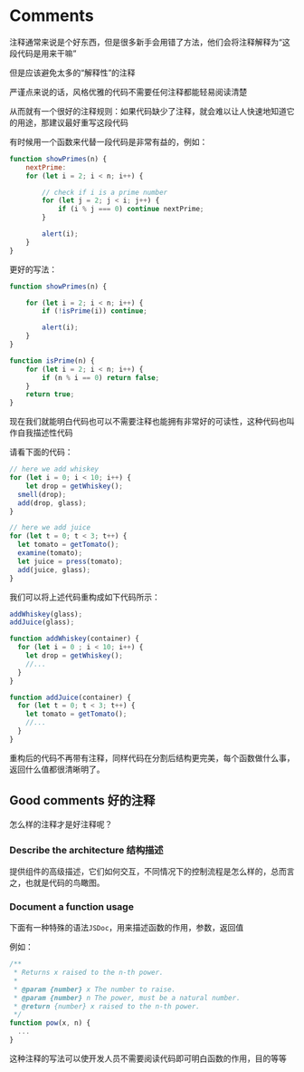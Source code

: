 # Comments
注释通常来说是个好东西，但是很多新手会用错了方法，他们会将注释解释为“这段代码是用来干嘛”

但是应该避免太多的“解释性”的注释

严谨点来说的话，风格优雅的代码不需要任何注释都能轻易阅读清楚

从而就有一个很好的注释规则：如果代码缺少了注释，就会难以让人快速地知道它的用途，那建议最好重写这段代码

有时候用一个函数来代替一段代码是非常有益的，例如：
```js
function showPrimes(n) {
	nextPrime:
	for (let i = 2; i < n; i++) {

		// check if i is a prime number
		for (let j = 2; j < i; j++) {
			if (i % j === 0) continue nextPrime;
		}

		alert(i);
	}
}
```

更好的写法：
```js
function showPrimes(n) {

	for (let i = 2; i < n; i++) {
		if (!isPrime(i)) continue;

		alert(i);
	}
}

function isPrime(n) {
	for (let i = 2; i < n; i++) {
		if (n % i == 0) return false;
	}
	return true;
}
```

现在我们就能明白代码也可以不需要注释也能拥有非常好的可读性，这种代码也叫作自我描述性代码

请看下面的代码：
```js
// here we add whiskey
for (let i = 0; i < 10; i++) {
	let drop = getWhiskey();
  smell(drop);
  add(drop, glass);
}

// here we add juice
for (let t = 0; t < 3; t++) {
  let tomato = getTomato();
  examine(tomato);
  let juice = press(tomato);
  add(juice, glass);
}
```

我们可以将上述代码重构成如下代码所示：
```js
addWhiskey(glass);
addJuice(glass);

function addWhiskey(container) {
  for (let i = 0 ; i < 10; i++) {
    let drop = getWhiskey();
    //...
  }
}

function addJuice(container) {
  for (let t = 0; t < 3; t++) {
    let tomato = getTomato();
    //...
  }
}
```

重构后的代码不再带有注释，同样代码在分割后结构更完美，每个函数做什么事，返回什么值都很清晰明了。

## Good comments 好的注释
怎么样的注释才是好注释呢？

### Describe the architecture 结构描述
提供组件的高级描述，它们如何交互，不同情况下的控制流程是怎么样的，总而言之，也就是代码的鸟瞰图。

### Document a function usage
下面有一种特殊的语法`JSDoc`，用来描述函数的作用，参数，返回值

例如：
```js
/**
 * Returns x raised to the n-th power.
 *
 * @param {number} x The number to raise.
 * @param {number} n The power, must be a natural number.
 * @return {number} x raised to the n-th power.
 */
function pow(x, n) {
  ...
}
```

这种注释的写法可以使开发人员不需要阅读代码即可明白函数的作用，目的等等